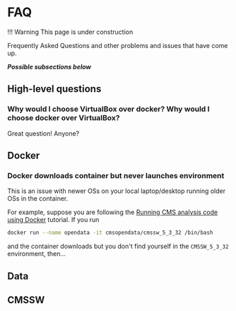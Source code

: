 # FAQ

!!! Warning
    This page is under construction

Frequently Asked Questions and other problems and issues
that have come up.

***Possible subsections below***

## High-level questions

### **Why would I choose VirtualBox over docker? Why would I choose docker over VirtualBox?**

Great question! Anyone?

## Docker

### **Docker downloads container but never launches environment**

This is an issue with newer OSs on your local laptop/desktop running older OSs in the container.

For example, suppose you are following the [Running CMS analysis code using Docker](http://opendata.cern.ch/docs/cms-guide-docker)
tutorial. If you run

```bash
docker run --name opendata -it cmsopendata/cmssw_5_3_32 /bin/bash
```

and the container downloads but you don't find yourself in the ```CMSSW_5_3_32``` environment, then...

## Data

## CMSSW
